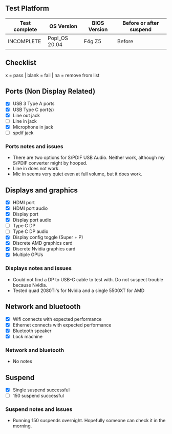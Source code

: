 ## Test Platform

| Test complete | OS Version     | BIOS Version | Before or after suspend |
| ------------- | -------------- | ------------ | ----------------------- |
| INCOMPLETE    | Pop!\_OS 20.04 | F4g Z5       | Before                  |

## Checklist
x = pass | blank = fail | na = remove from list

## Ports (Non Display Related)

- [x] USB 3 Type A ports
- [x] USB Type C port(s)
- [x] Line out jack
- [ ] Line in jack
- [x] Microphone in jack
- [ ] spdif jack

### Ports notes and issues

- There are two options for S/PDIF USB Audio. Neither work, although my S/PDIF converter might by hooped.
- Line in does not work.
- Mic in seems very quiet even at full volume, but it does work.

## Displays and graphics

- [x] HDMI port
- [x] HDMI port audio
- [x] Display port
- [x] Display port audio
- [ ] Type C DP
- [ ] Type C DP audio
- [x] Display config toggle (Super + P)
- [x] Discrete AMD graphics card
- [x] Discrete Nvidia graphics card
- [x] Multiple GPUs

### Displays notes and issues

- Could not find a DP to USB-C cable to test with. Do not suspect trouble because Nvidia.
- Tested quad 2080Ti's for Nvidia and a single 5500XT for AMD

## Network and bluetooth

- [x] Wifi connects with expected performance
- [x] Ethernet connects with expected performance
- [x] Bluetooth speaker
- [x] Lock machine

### Network and bluetooth

- No notes

## Suspend

- [x] Single suspend successful
- [ ] 150 suspend successful

### Suspend notes and issues

- Running 150 suspends overnight. Hopefully someone can check it in the morning.

